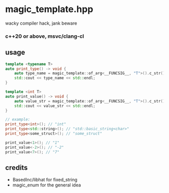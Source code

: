 # magic_template.hpp
wacky compiler hack, jank beware

### c++20 or above, msvc/clang-cl

## usage

```cpp
template <typename T>
auto print_type() -> void {
    auto type_name = magic_template::of_arg<__FUNCSIG__, "T">().c_str();
    std::cout << type_name << std::endl;
}

template <int T>
auto print_value() -> void {
    auto value_str = magic_template::of_arg<__FUNCSIG__, "T">().c_str();
    std::cout << value_str << std::endl;
}

// example:
print_type<int>(); // "int"
print_type<std::string>(); // "std::basic_string<char>"
print_type<some_struct>(); // "some_struct"

print_value<1>(); // "1"
print_value<-2>(); // "-2"
print_value<7>(); // "7"
```

## credits
- BasedInc/libhat for fixed_string
- magic_enum for the general idea
